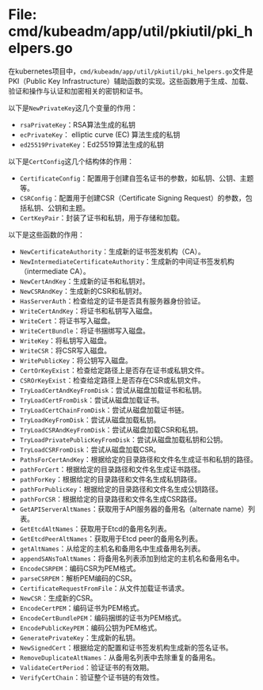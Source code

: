 # File: cmd/kubeadm/app/util/pkiutil/pki_helpers.go

在kubernetes项目中，`cmd/kubeadm/app/util/pkiutil/pki_helpers.go`文件是PKI（Public Key Infrastructure）辅助函数的实现。这些函数用于生成、加载、验证和操作与认证和加密相关的密钥和证书。

以下是`NewPrivateKey`这几个变量的作用：
- `rsaPrivateKey`：RSA算法生成的私钥
- `ecPrivateKey`： elliptic curve (EC) 算法生成的私钥
- `ed25519PrivateKey`：Ed25519算法生成的私钥

以下是`CertConfig`这几个结构体的作用：
- `CertificateConfig`：配置用于创建自签名证书的参数，如私钥、公钥、主题等。
- `CSRConfig`：配置用于创建CSR（Certificate Signing Request）的参数，包括私钥、公钥和主题。
- `CertKeyPair`：封装了证书和私钥，用于存储和加载。

以下是这些函数的作用：

- `NewCertificateAuthority`：生成新的证书签发机构（CA）。
- `NewIntermediateCertificateAuthority`：生成新的中间证书签发机构（intermediate CA）。
- `NewCertAndKey`：生成新的证书和私钥对。
- `NewCSRAndKey`：生成新的CSR和私钥对。
- `HasServerAuth`：检查给定的证书是否具有服务器身份验证。
- `WriteCertAndKey`：将证书和私钥写入磁盘。
- `WriteCert`：将证书写入磁盘。
- `WriteCertBundle`：将证书捆绑写入磁盘。
- `WriteKey`：将私钥写入磁盘。
- `WriteCSR`：将CSR写入磁盘。
- `WritePublicKey`：将公钥写入磁盘。
- `CertOrKeyExist`：检查给定路径上是否存在证书或私钥文件。
- `CSROrKeyExist`：检查给定路径上是否存在CSR或私钥文件。
- `TryLoadCertAndKeyFromDisk`：尝试从磁盘加载证书和私钥。
- `TryLoadCertFromDisk`：尝试从磁盘加载证书。
- `TryLoadCertChainFromDisk`：尝试从磁盘加载证书链。
- `TryLoadKeyFromDisk`：尝试从磁盘加载私钥。
- `TryLoadCSRAndKeyFromDisk`：尝试从磁盘加载CSR和私钥。
- `TryLoadPrivatePublicKeyFromDisk`：尝试从磁盘加载私钥和公钥。
- `TryLoadCSRFromDisk`：尝试从磁盘加载CSR。
- `PathsForCertAndKey`：根据给定的目录路径和文件名生成证书和私钥的路径。
- `pathForCert`：根据给定的目录路径和文件名生成证书路径。
- `pathForKey`：根据给定的目录路径和文件名生成私钥路径。
- `pathForPublicKey`：根据给定的目录路径和文件名生成公钥路径。
- `pathForCSR`：根据给定的目录路径和文件名生成CSR路径。
- `GetAPIServerAltNames`：获取用于API服务器的备用名（alternate name）列表。
- `GetEtcdAltNames`：获取用于Etcd的备用名列表。
- `GetEtcdPeerAltNames`：获取用于Etcd peer的备用名列表。
- `getAltNames`：从给定的主机名和备用名中生成备用名列表。
- `appendSANsToAltNames`：将备用名列表添加到给定的主机名和备用名中。
- `EncodeCSRPEM`：编码CSR为PEM格式。
- `parseCSRPEM`：解析PEM编码的CSR。
- `CertificateRequestFromFile`：从文件加载证书请求。
- `NewCSR`：生成新的CSR。
- `EncodeCertPEM`：编码证书为PEM格式。
- `EncodeCertBundlePEM`：编码捆绑的证书为PEM格式。
- `EncodePublicKeyPEM`：编码公钥为PEM格式。
- `GeneratePrivateKey`：生成新的私钥。
- `NewSignedCert`：根据给定的配置和证书签发机构生成新的签名证书。
- `RemoveDuplicateAltNames`：从备用名列表中去除重复的备用名。
- `ValidateCertPeriod`：验证证书的有效期。
- `VerifyCertChain`：验证整个证书链的有效性。


